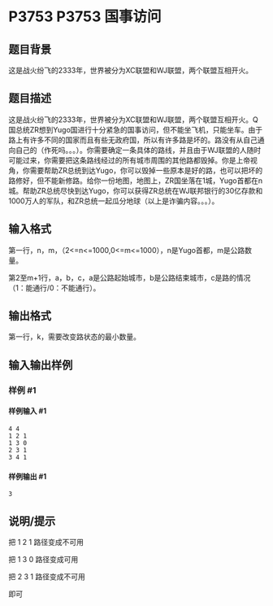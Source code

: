 # P3753 P3753 国事访问

## 题目背景

这是战火纷飞的2333年，世界被分为XC联盟和WJ联盟，两个联盟互相开火。


## 题目描述

这是战火纷飞的2333年，世界被分为XC联盟和WJ联盟，两个联盟互相开火。Q国总统ZR想到Yugo国进行十分紧急的国事访问，但不能坐飞机，只能坐车。由于路上有许多不同的国家而且有些无政府国，所以有许多路是坏的。路没有从自己通向自己的（作死吗。。。）。你需要确定一条具体的路线，并且由于WJ联盟的人随时可能过来，你需要把这条路线经过的所有城市周围的其他路都毁掉。你是上帝视角，你需要帮助ZR总统到达Yugo，你可以毁掉一些原本是好的路，也可以把坏的路修好，但不能新修路。给你一份地图，地图上，ZR国坐落在1城，Yugo首都在n城。帮助ZR总统尽快到达Yugo，你可以获得ZR总统在WJ联邦银行的30亿存款和1000万人的军队，和ZR总统一起瓜分地球（以上是诈骗内容。。。）。


## 输入格式

第一行，n，m，（2<=n<=1000,0<=m<=1000），n是Yugo首都，m是公路数量。

第2至m+1行，a，b，c，a是公路起始城市，b是公路结束城市，c是路的情况（1：能通行/0：不能通行）。


## 输出格式

第一行，k，需要改变路状态的最小数量。


## 输入输出样例

### 样例 #1

#### 样例输入 #1

```
4 4
1 2 1
1 3 0
2 3 1
3 4 1
```

#### 样例输出 #1

```
3
```

## 说明/提示

把 1 2 1 路径变成不可用

把 1 3 0 路径变成可用

把 2 3 1 路径变成不可用

即可
